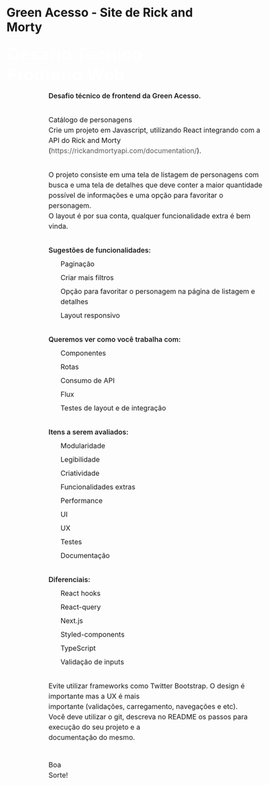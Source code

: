 # Green Acesso - Site de Rick and Morty
<div style="display: flex; flex-direction: column; z-index: 1; flex-grow: 1; position: relative; align-items: center; margin-right: 0px; margin-bottom: 0px; overflow: hidden auto;" class="notion-scroller vertical"><div style="position: absolute; top: 0px; left: 0px;"><div style="display: flex; justify-content: flex-start; flex-wrap: wrap; margin-top: 8px; margin-bottom: 4px; margin-left: -1px; color: rgba(255, 255, 255, 0.283); font-family: ui-sans-serif, -apple-system, BlinkMacSystemFont, &quot;Segoe UI&quot;, Helvetica, &quot;Apple Color Emoji&quot;, Arial, sans-serif, &quot;Segoe UI Emoji&quot;, &quot;Segoe UI Symbol&quot;; height: 24px; pointer-events: auto;" class="notion-page-controls"></div></div><div style="padding-right: calc(96px + env(safe-area-inset-right));"><div><div style="color: rgba(255, 255, 255, 0.81); font-weight: 700; line-height: 1.2; font-size: 40px; font-family: ui-sans-serif, -apple-system, BlinkMacSystemFont, &quot;Segoe UI&quot;, Helvetica, &quot;Apple Color Emoji&quot;, Arial, sans-serif, &quot;Segoe UI Emoji&quot;, &quot;Segoe UI Symbol&quot;; cursor: text; display: flex; align-items: center;" data-block-id="fd6b6af6-85a5-4607-94ff-d45622f27dad" class="notion-selectable notion-page-block"><div style="max-width: 100%; width: 100%; white-space: pre-wrap; word-break: break-word; caret-color: rgba(255, 255, 255, 0.81); padding: 3px 2px;" spellcheck="true" placeholder="Untitled" data-content-editable-leaf="true" contenteditable="false">Desafio Técnico Frontend Web</div></div><div style="margin-left: 4px;"></div></div></div></div></div><div style="width: 100%; display: flex; flex-direction: column; align-items: center; flex-shrink: 0; flex-grow: 0;"><div style="padding-left: calc(96px + env(safe-area-inset-left)); padding-right: calc(96px + env(safe-area-inset-right)); max-width: 100%; width: 100%;" data-content-editable-void="true" contenteditable="false"></div></div></div></div><main style="display: flex; width: 100%; justify-content: center; padding-top: 5px;"><div style="max-width: 100%; min-width: 0px; width: 900px;"><div style="flex-shrink: 0; flex-grow: 1; max-width: 100%; display: flex; align-items: flex-start; flex-direction: column; font-size: 16px; line-height: 1.5; width: 100%; z-index: 4; padding-bottom: 30vh; padding-left: calc(96px + env(safe-area-inset-left)); padding-right: calc(96px + env(safe-area-inset-right));" class="notion-page-content"><div style="width: 100%; max-width: 1423px; margin-top: 2px; margin-bottom: 1px;" data-block-id="ad576299-799b-4114-9d0d-30bc9c36d120" class="notion-selectable notion-text-block"><div style="color: inherit; fill: inherit;"><div style="display: flex;"><div style="max-width: 100%; width: 100%; white-space: pre-wrap; word-break: break-word; caret-color: rgba(255, 255, 255, 0.81); padding: 3px 2px;" spellcheck="true" placeholder=" " data-content-editable-leaf="true" contenteditable="false"><span style="font-weight:600" data-token-index="0" class="notion-enable-hover">Desafio técnico de frontend da Green Acesso.</span>

</div></div></div></div><div style="width: 100%; max-width: 1423px; margin-top: 1px; margin-bottom: 1px;" data-block-id="cda56b05-a66c-490e-8d99-33ad11327d94" class="notion-selectable notion-text-block"><div style="color: inherit; fill: inherit;"><div style="display: flex;"><div style="max-width: 100%; width: 100%; white-space: pre-wrap; word-break: break-word; caret-color: rgba(255, 255, 255, 0.81); padding: 3px 2px;" spellcheck="true" placeholder=" " data-content-editable-leaf="true" contenteditable="false">Catálogo de personagens
Crie um projeto em Javascript, utilizando React integrando com a API do Rick and Morty (<a href="https://rickandmortyapi.com/documentation/" style="cursor:pointer;color:inherit;word-wrap:break-word;text-decoration:inherit" class="notion-link-token notion-enable-hover" target="_blank" rel="noopener noreferrer" data-token-index="1"><span style="border-bottom:0.05em solid;border-color:rgba(255, 255, 255, 0.283);opacity:0.7" class="link-annotation-cda56b05-a66c-490e-8d99-33ad11327d94--1647932765">https://rickandmortyapi.com/documentation/</span></a>).

</div></div></div></div><div style="width: 100%; max-width: 1423px; margin-top: 1px; margin-bottom: 1px;" data-block-id="22333773-2678-4538-9121-f64f0fa5967e" class="notion-selectable notion-text-block"><div style="color: inherit; fill: inherit;"><div style="display: flex;"><div style="max-width: 100%; width: 100%; white-space: pre-wrap; word-break: break-word; caret-color: rgba(255, 255, 255, 0.81); padding: 3px 2px;" spellcheck="true" placeholder=" " data-content-editable-leaf="true" contenteditable="false">O projeto consiste em uma tela de listagem de personagens com busca e uma tela de detalhes que deve conter a maior quantidade possível de informações e uma opção para favoritar o personagem.
O layout é por sua conta, qualquer funcionalidade extra é bem vinda.

</div></div></div></div><div style="width: 100%; max-width: 1423px; margin-top: 1px; margin-bottom: 1px;" data-block-id="71117466-6af0-44e1-993d-34954bc8ad0a" class="notion-selectable notion-text-block"><div style="color: inherit; fill: inherit;"><div style="display: flex;"><div style="max-width: 100%; width: 100%; white-space: pre-wrap; word-break: break-word; caret-color: rgba(255, 255, 255, 0.81); padding: 3px 2px;" spellcheck="true" placeholder=" " data-content-editable-leaf="true" contenteditable="false"><span style="font-weight:600" data-token-index="0" class="notion-enable-hover">Sugestões de funcionalidades:</span></div></div></div></div><div style="width: 100%; max-width: 1423px; margin-top: 1px; margin-bottom: 1px;" data-block-id="8e52ce56-375b-4252-af67-078edc01d0a3" class="notion-selectable notion-bulleted_list-block"><div style="display: flex; align-items: flex-start; width: 100%; padding-left: 2px; color: inherit; fill: inherit;"><div class="pseudoSelection" style="user-select: none; --pseudoSelection--background: transparent; margin-right: 2px; width: 24px; display: flex; align-items: center; justify-content: center; flex-grow: 0; flex-shrink: 0; min-height: calc(1.5em + 6px);" data-content-editable-void="true" data-text-edit-side="start" contenteditable="false"><div class="pseudoBefore" style="font-size: 1.5em; line-height: 1; margin-bottom: 0px; --pseudoBefore--fontFamily: Arial; --pseudoBefore--content: &quot;•&quot;;"></div></div><div style="flex: 1 1 0px; min-width: 1px; display: flex; flex-direction: column;"><div style="display: flex;"><div style="max-width: 100%; width: 100%; white-space: pre-wrap; word-break: break-word; caret-color: rgba(255, 255, 255, 0.81); padding: 3px 2px; text-align: left;" spellcheck="true" placeholder="List" data-content-editable-leaf="true" contenteditable="false">Paginação</div></div></div></div></div><div style="width: 100%; max-width: 1423px; margin-top: 1px; margin-bottom: 1px;" data-block-id="7f3338b9-81dc-43cb-86db-0038dd309d27" class="notion-selectable notion-bulleted_list-block"><div style="display: flex; align-items: flex-start; width: 100%; padding-left: 2px; color: inherit; fill: inherit;"><div class="pseudoSelection" style="user-select: none; --pseudoSelection--background: transparent; margin-right: 2px; width: 24px; display: flex; align-items: center; justify-content: center; flex-grow: 0; flex-shrink: 0; min-height: calc(1.5em + 6px);" data-content-editable-void="true" data-text-edit-side="start" contenteditable="false"><div class="pseudoBefore" style="font-size: 1.5em; line-height: 1; margin-bottom: 0px; --pseudoBefore--fontFamily: Arial; --pseudoBefore--content: &quot;•&quot;;"></div></div><div style="flex: 1 1 0px; min-width: 1px; display: flex; flex-direction: column;"><div style="display: flex;"><div style="max-width: 100%; width: 100%; white-space: pre-wrap; word-break: break-word; caret-color: rgba(255, 255, 255, 0.81); padding: 3px 2px; text-align: left;" spellcheck="true" placeholder="List" data-content-editable-leaf="true" contenteditable="false">Criar mais filtros</div></div></div></div></div><div style="width: 100%; max-width: 1423px; margin-top: 1px; margin-bottom: 1px;" data-block-id="73c99fe2-1db3-4a13-8e67-e90740c9d909" class="notion-selectable notion-bulleted_list-block"><div style="display: flex; align-items: flex-start; width: 100%; padding-left: 2px; color: inherit; fill: inherit;"><div class="pseudoSelection" style="user-select: none; --pseudoSelection--background: transparent; margin-right: 2px; width: 24px; display: flex; align-items: center; justify-content: center; flex-grow: 0; flex-shrink: 0; min-height: calc(1.5em + 6px);" data-content-editable-void="true" data-text-edit-side="start" contenteditable="false"><div class="pseudoBefore" style="font-size: 1.5em; line-height: 1; margin-bottom: 0px; --pseudoBefore--fontFamily: Arial; --pseudoBefore--content: &quot;•&quot;;"></div></div><div style="flex: 1 1 0px; min-width: 1px; display: flex; flex-direction: column;"><div style="display: flex;"><div style="max-width: 100%; width: 100%; white-space: pre-wrap; word-break: break-word; caret-color: rgba(255, 255, 255, 0.81); padding: 3px 2px; text-align: left;" spellcheck="true" placeholder="List" data-content-editable-leaf="true" contenteditable="false">Opção para favoritar o personagem na página de listagem e detalhes</div></div></div></div></div><div style="width: 100%; max-width: 1423px; margin-top: 1px; margin-bottom: 1px;" data-block-id="9cbdd04b-f7a4-4bfe-9283-9da1f3dc3573" class="notion-selectable notion-bulleted_list-block"><div style="display: flex; align-items: flex-start; width: 100%; padding-left: 2px; color: inherit; fill: inherit;"><div class="pseudoSelection" style="user-select: none; --pseudoSelection--background: transparent; margin-right: 2px; width: 24px; display: flex; align-items: center; justify-content: center; flex-grow: 0; flex-shrink: 0; min-height: calc(1.5em + 6px);" data-content-editable-void="true" data-text-edit-side="start" contenteditable="false"><div class="pseudoBefore" style="font-size: 1.5em; line-height: 1; margin-bottom: 0px; --pseudoBefore--fontFamily: Arial; --pseudoBefore--content: &quot;•&quot;;"></div></div><div style="flex: 1 1 0px; min-width: 1px; display: flex; flex-direction: column;"><div style="display: flex;"><div style="max-width: 100%; width: 100%; white-space: pre-wrap; word-break: break-word; caret-color: rgba(255, 255, 255, 0.81); padding: 3px 2px; text-align: left;" spellcheck="true" placeholder="List" data-content-editable-leaf="true" contenteditable="false">Layout responsivo

</div></div></div></div></div><div style="width: 100%; max-width: 1423px; margin-top: 1px; margin-bottom: 1px;" data-block-id="aa36e9e2-23b7-403f-9872-bb32eebd5203" class="notion-selectable notion-text-block"><div style="color: inherit; fill: inherit;"><div style="display: flex;"><div style="max-width: 100%; width: 100%; white-space: pre-wrap; word-break: break-word; caret-color: rgba(255, 255, 255, 0.81); padding: 3px 2px;" spellcheck="true" placeholder=" " data-content-editable-leaf="true" contenteditable="false"><span style="font-weight:600" data-token-index="0" class="notion-enable-hover">Queremos ver como você trabalha com:</span></div></div></div></div><div style="width: 100%; max-width: 1423px; margin-top: 1px; margin-bottom: 1px;" data-block-id="08b332fa-fe8e-47bc-af30-2014a705dea8" class="notion-selectable notion-bulleted_list-block"><div style="display: flex; align-items: flex-start; width: 100%; padding-left: 2px; color: inherit; fill: inherit;"><div class="pseudoSelection" style="user-select: none; --pseudoSelection--background: transparent; margin-right: 2px; width: 24px; display: flex; align-items: center; justify-content: center; flex-grow: 0; flex-shrink: 0; min-height: calc(1.5em + 6px);" data-content-editable-void="true" data-text-edit-side="start" contenteditable="false"><div class="pseudoBefore" style="font-size: 1.5em; line-height: 1; margin-bottom: 0px; --pseudoBefore--fontFamily: Arial; --pseudoBefore--content: &quot;•&quot;;"></div></div><div style="flex: 1 1 0px; min-width: 1px; display: flex; flex-direction: column;"><div style="display: flex;"><div style="max-width: 100%; width: 100%; white-space: pre-wrap; word-break: break-word; caret-color: rgba(255, 255, 255, 0.81); padding: 3px 2px; text-align: left;" spellcheck="true" placeholder="List" data-content-editable-leaf="true" contenteditable="false">Componentes</div></div></div></div></div><div style="width: 100%; max-width: 1423px; margin-top: 1px; margin-bottom: 1px;" data-block-id="84d2cb41-3909-4e11-ac52-968515fd3774" class="notion-selectable notion-bulleted_list-block"><div style="display: flex; align-items: flex-start; width: 100%; padding-left: 2px; color: inherit; fill: inherit;"><div class="pseudoSelection" style="user-select: none; --pseudoSelection--background: transparent; margin-right: 2px; width: 24px; display: flex; align-items: center; justify-content: center; flex-grow: 0; flex-shrink: 0; min-height: calc(1.5em + 6px);" data-content-editable-void="true" data-text-edit-side="start" contenteditable="false"><div class="pseudoBefore" style="font-size: 1.5em; line-height: 1; margin-bottom: 0px; --pseudoBefore--fontFamily: Arial; --pseudoBefore--content: &quot;•&quot;;"></div></div><div style="flex: 1 1 0px; min-width: 1px; display: flex; flex-direction: column;"><div style="display: flex;"><div style="max-width: 100%; width: 100%; white-space: pre-wrap; word-break: break-word; caret-color: rgba(255, 255, 255, 0.81); padding: 3px 2px; text-align: left;" spellcheck="true" placeholder="List" data-content-editable-leaf="true" contenteditable="false">Rotas</div></div></div></div></div><div style="width: 100%; max-width: 1423px; margin-top: 1px; margin-bottom: 1px;" data-block-id="43f040f4-a533-4d16-81b2-84f630aa132a" class="notion-selectable notion-bulleted_list-block"><div style="display: flex; align-items: flex-start; width: 100%; padding-left: 2px; color: inherit; fill: inherit;"><div class="pseudoSelection" style="user-select: none; --pseudoSelection--background: transparent; margin-right: 2px; width: 24px; display: flex; align-items: center; justify-content: center; flex-grow: 0; flex-shrink: 0; min-height: calc(1.5em + 6px);" data-content-editable-void="true" data-text-edit-side="start" contenteditable="false"><div class="pseudoBefore" style="font-size: 1.5em; line-height: 1; margin-bottom: 0px; --pseudoBefore--fontFamily: Arial; --pseudoBefore--content: &quot;•&quot;;"></div></div><div style="flex: 1 1 0px; min-width: 1px; display: flex; flex-direction: column;"><div style="display: flex;"><div style="max-width: 100%; width: 100%; white-space: pre-wrap; word-break: break-word; caret-color: rgba(255, 255, 255, 0.81); padding: 3px 2px; text-align: left;" spellcheck="true" placeholder="List" data-content-editable-leaf="true" contenteditable="false">Consumo de API</div></div></div></div></div><div style="width: 100%; max-width: 1423px; margin-top: 1px; margin-bottom: 1px;" data-block-id="c22cd249-ae1b-47cc-8e19-c669afb1b7dd" class="notion-selectable notion-bulleted_list-block"><div style="display: flex; align-items: flex-start; width: 100%; padding-left: 2px; color: inherit; fill: inherit;"><div class="pseudoSelection" style="user-select: none; --pseudoSelection--background: transparent; margin-right: 2px; width: 24px; display: flex; align-items: center; justify-content: center; flex-grow: 0; flex-shrink: 0; min-height: calc(1.5em + 6px);" data-content-editable-void="true" data-text-edit-side="start" contenteditable="false"><div class="pseudoBefore" style="font-size: 1.5em; line-height: 1; margin-bottom: 0px; --pseudoBefore--fontFamily: Arial; --pseudoBefore--content: &quot;•&quot;;"></div></div><div style="flex: 1 1 0px; min-width: 1px; display: flex; flex-direction: column;"><div style="display: flex;"><div style="max-width: 100%; width: 100%; white-space: pre-wrap; word-break: break-word; caret-color: rgba(255, 255, 255, 0.81); padding: 3px 2px; text-align: left;" spellcheck="true" placeholder="List" data-content-editable-leaf="true" contenteditable="false">Flux</div></div></div></div></div><div style="width: 100%; max-width: 1423px; margin-top: 1px; margin-bottom: 1px;" data-block-id="14324e99-cc49-4277-9bfc-b6c403b272f6" class="notion-selectable notion-bulleted_list-block"><div style="display: flex; align-items: flex-start; width: 100%; padding-left: 2px; color: inherit; fill: inherit;"><div class="pseudoSelection" style="user-select: none; --pseudoSelection--background: transparent; margin-right: 2px; width: 24px; display: flex; align-items: center; justify-content: center; flex-grow: 0; flex-shrink: 0; min-height: calc(1.5em + 6px);" data-content-editable-void="true" data-text-edit-side="start" contenteditable="false"><div class="pseudoBefore" style="font-size: 1.5em; line-height: 1; margin-bottom: 0px; --pseudoBefore--fontFamily: Arial; --pseudoBefore--content: &quot;•&quot;;"></div></div><div style="flex: 1 1 0px; min-width: 1px; display: flex; flex-direction: column;"><div style="display: flex;"><div style="max-width: 100%; width: 100%; white-space: pre-wrap; word-break: break-word; caret-color: rgba(255, 255, 255, 0.81); padding: 3px 2px; text-align: left;" spellcheck="true" placeholder="List" data-content-editable-leaf="true" contenteditable="false">Testes de layout e de integração

</div></div></div></div></div><div style="width: 100%; max-width: 1423px; margin-top: 1px; margin-bottom: 1px;" data-block-id="ac25e0ee-6482-4a5e-8625-c579d94a61af" class="notion-selectable notion-text-block"><div style="color: inherit; fill: inherit;"><div style="display: flex;"><div style="max-width: 100%; width: 100%; white-space: pre-wrap; word-break: break-word; caret-color: rgba(255, 255, 255, 0.81); padding: 3px 2px;" spellcheck="true" placeholder=" " data-content-editable-leaf="true" contenteditable="false"><span style="font-weight:600" data-token-index="0" class="notion-enable-hover">Itens a serem avaliados:</span></div></div></div></div><div style="width: 100%; max-width: 1423px; margin-top: 1px; margin-bottom: 1px;" data-block-id="6d5614c4-f1c0-42df-80c1-9fb2dd8baee1" class="notion-selectable notion-bulleted_list-block"><div style="display: flex; align-items: flex-start; width: 100%; padding-left: 2px; color: inherit; fill: inherit;"><div class="pseudoSelection" style="user-select: none; --pseudoSelection--background: transparent; margin-right: 2px; width: 24px; display: flex; align-items: center; justify-content: center; flex-grow: 0; flex-shrink: 0; min-height: calc(1.5em + 6px);" data-content-editable-void="true" data-text-edit-side="start" contenteditable="false"><div class="pseudoBefore" style="font-size: 1.5em; line-height: 1; margin-bottom: 0px; --pseudoBefore--fontFamily: Arial; --pseudoBefore--content: &quot;•&quot;;"></div></div><div style="flex: 1 1 0px; min-width: 1px; display: flex; flex-direction: column;"><div style="display: flex;"><div style="max-width: 100%; width: 100%; white-space: pre-wrap; word-break: break-word; caret-color: rgba(255, 255, 255, 0.81); padding: 3px 2px; text-align: left;" spellcheck="true" placeholder="List" data-content-editable-leaf="true" contenteditable="false">Modularidade</div></div></div></div></div><div style="width: 100%; max-width: 1423px; margin-top: 1px; margin-bottom: 1px;" data-block-id="f62bb919-4f24-4e0b-8478-124771afc65b" class="notion-selectable notion-bulleted_list-block"><div style="display: flex; align-items: flex-start; width: 100%; padding-left: 2px; color: inherit; fill: inherit;"><div class="pseudoSelection" style="user-select: none; --pseudoSelection--background: transparent; margin-right: 2px; width: 24px; display: flex; align-items: center; justify-content: center; flex-grow: 0; flex-shrink: 0; min-height: calc(1.5em + 6px);" data-content-editable-void="true" data-text-edit-side="start" contenteditable="false"><div class="pseudoBefore" style="font-size: 1.5em; line-height: 1; margin-bottom: 0px; --pseudoBefore--fontFamily: Arial; --pseudoBefore--content: &quot;•&quot;;"></div></div><div style="flex: 1 1 0px; min-width: 1px; display: flex; flex-direction: column;"><div style="display: flex;"><div style="max-width: 100%; width: 100%; white-space: pre-wrap; word-break: break-word; caret-color: rgba(255, 255, 255, 0.81); padding: 3px 2px; text-align: left;" spellcheck="true" placeholder="List" data-content-editable-leaf="true" contenteditable="false">Legibilidade</div></div></div></div></div><div style="width: 100%; max-width: 1423px; margin-top: 1px; margin-bottom: 1px;" data-block-id="3c946458-330e-494a-b000-f474a3d9d7e3" class="notion-selectable notion-bulleted_list-block"><div style="display: flex; align-items: flex-start; width: 100%; padding-left: 2px; color: inherit; fill: inherit;"><div class="pseudoSelection" style="user-select: none; --pseudoSelection--background: transparent; margin-right: 2px; width: 24px; display: flex; align-items: center; justify-content: center; flex-grow: 0; flex-shrink: 0; min-height: calc(1.5em + 6px);" data-content-editable-void="true" data-text-edit-side="start" contenteditable="false"><div class="pseudoBefore" style="font-size: 1.5em; line-height: 1; margin-bottom: 0px; --pseudoBefore--fontFamily: Arial; --pseudoBefore--content: &quot;•&quot;;"></div></div><div style="flex: 1 1 0px; min-width: 1px; display: flex; flex-direction: column;"><div style="display: flex;"><div style="max-width: 100%; width: 100%; white-space: pre-wrap; word-break: break-word; caret-color: rgba(255, 255, 255, 0.81); padding: 3px 2px; text-align: left;" spellcheck="true" placeholder="List" data-content-editable-leaf="true" contenteditable="false">Criatividade</div></div></div></div></div><div style="width: 100%; max-width: 1423px; margin-top: 1px; margin-bottom: 1px;" data-block-id="873d1445-ae40-4dfa-a430-ba965156c822" class="notion-selectable notion-bulleted_list-block"><div style="display: flex; align-items: flex-start; width: 100%; padding-left: 2px; color: inherit; fill: inherit;"><div class="pseudoSelection" style="user-select: none; --pseudoSelection--background: transparent; margin-right: 2px; width: 24px; display: flex; align-items: center; justify-content: center; flex-grow: 0; flex-shrink: 0; min-height: calc(1.5em + 6px);" data-content-editable-void="true" data-text-edit-side="start" contenteditable="false"><div class="pseudoBefore" style="font-size: 1.5em; line-height: 1; margin-bottom: 0px; --pseudoBefore--fontFamily: Arial; --pseudoBefore--content: &quot;•&quot;;"></div></div><div style="flex: 1 1 0px; min-width: 1px; display: flex; flex-direction: column;"><div style="display: flex;"><div style="max-width: 100%; width: 100%; white-space: pre-wrap; word-break: break-word; caret-color: rgba(255, 255, 255, 0.81); padding: 3px 2px; text-align: left;" spellcheck="true" placeholder="List" data-content-editable-leaf="true" contenteditable="false">Funcionalidades extras</div></div></div></div></div><div style="width: 100%; max-width: 1423px; margin-top: 1px; margin-bottom: 1px;" data-block-id="c2661ffb-fcd1-40c4-85a2-211e6989db64" class="notion-selectable notion-bulleted_list-block"><div style="display: flex; align-items: flex-start; width: 100%; padding-left: 2px; color: inherit; fill: inherit;"><div class="pseudoSelection" style="user-select: none; --pseudoSelection--background: transparent; margin-right: 2px; width: 24px; display: flex; align-items: center; justify-content: center; flex-grow: 0; flex-shrink: 0; min-height: calc(1.5em + 6px);" data-content-editable-void="true" data-text-edit-side="start" contenteditable="false"><div class="pseudoBefore" style="font-size: 1.5em; line-height: 1; margin-bottom: 0px; --pseudoBefore--fontFamily: Arial; --pseudoBefore--content: &quot;•&quot;;"></div></div><div style="flex: 1 1 0px; min-width: 1px; display: flex; flex-direction: column;"><div style="display: flex;"><div style="max-width: 100%; width: 100%; white-space: pre-wrap; word-break: break-word; caret-color: rgba(255, 255, 255, 0.81); padding: 3px 2px; text-align: left;" spellcheck="true" placeholder="List" data-content-editable-leaf="true" contenteditable="false">Performance</div></div></div></div></div><div style="width: 100%; max-width: 1423px; margin-top: 1px; margin-bottom: 1px;" data-block-id="809ccb91-fa08-4be5-b95c-b891dbc15bc9" class="notion-selectable notion-bulleted_list-block"><div style="display: flex; align-items: flex-start; width: 100%; padding-left: 2px; color: inherit; fill: inherit;"><div class="pseudoSelection" style="user-select: none; --pseudoSelection--background: transparent; margin-right: 2px; width: 24px; display: flex; align-items: center; justify-content: center; flex-grow: 0; flex-shrink: 0; min-height: calc(1.5em + 6px);" data-content-editable-void="true" data-text-edit-side="start" contenteditable="false"><div class="pseudoBefore" style="font-size: 1.5em; line-height: 1; margin-bottom: 0px; --pseudoBefore--fontFamily: Arial; --pseudoBefore--content: &quot;•&quot;;"></div></div><div style="flex: 1 1 0px; min-width: 1px; display: flex; flex-direction: column;"><div style="display: flex;"><div style="max-width: 100%; width: 100%; white-space: pre-wrap; word-break: break-word; caret-color: rgba(255, 255, 255, 0.81); padding: 3px 2px; text-align: left;" spellcheck="true" placeholder="List" data-content-editable-leaf="true" contenteditable="false">UI</div></div></div></div></div><div style="width: 100%; max-width: 1423px; margin-top: 1px; margin-bottom: 1px;" data-block-id="131ebbd5-a3ab-42c6-9af8-617f794d66b0" class="notion-selectable notion-bulleted_list-block"><div style="display: flex; align-items: flex-start; width: 100%; padding-left: 2px; color: inherit; fill: inherit;"><div class="pseudoSelection" style="user-select: none; --pseudoSelection--background: transparent; margin-right: 2px; width: 24px; display: flex; align-items: center; justify-content: center; flex-grow: 0; flex-shrink: 0; min-height: calc(1.5em + 6px);" data-content-editable-void="true" data-text-edit-side="start" contenteditable="false"><div class="pseudoBefore" style="font-size: 1.5em; line-height: 1; margin-bottom: 0px; --pseudoBefore--fontFamily: Arial; --pseudoBefore--content: &quot;•&quot;;"></div></div><div style="flex: 1 1 0px; min-width: 1px; display: flex; flex-direction: column;"><div style="display: flex;"><div style="max-width: 100%; width: 100%; white-space: pre-wrap; word-break: break-word; caret-color: rgba(255, 255, 255, 0.81); padding: 3px 2px; text-align: left;" spellcheck="true" placeholder="List" data-content-editable-leaf="true" contenteditable="false">UX</div></div></div></div></div><div style="width: 100%; max-width: 1423px; margin-top: 1px; margin-bottom: 1px;" data-block-id="d2602e94-5e3e-402f-b805-1019f81b58be" class="notion-selectable notion-bulleted_list-block"><div style="display: flex; align-items: flex-start; width: 100%; padding-left: 2px; color: inherit; fill: inherit;"><div class="pseudoSelection" style="user-select: none; --pseudoSelection--background: transparent; margin-right: 2px; width: 24px; display: flex; align-items: center; justify-content: center; flex-grow: 0; flex-shrink: 0; min-height: calc(1.5em + 6px);" data-content-editable-void="true" data-text-edit-side="start" contenteditable="false"><div class="pseudoBefore" style="font-size: 1.5em; line-height: 1; margin-bottom: 0px; --pseudoBefore--fontFamily: Arial; --pseudoBefore--content: &quot;•&quot;;"></div></div><div style="flex: 1 1 0px; min-width: 1px; display: flex; flex-direction: column;"><div style="display: flex;"><div style="max-width: 100%; width: 100%; white-space: pre-wrap; word-break: break-word; caret-color: rgba(255, 255, 255, 0.81); padding: 3px 2px; text-align: left;" spellcheck="true" placeholder="List" data-content-editable-leaf="true" contenteditable="false">Testes</div></div></div></div></div><div style="width: 100%; max-width: 1423px; margin-top: 1px; margin-bottom: 1px;" data-block-id="6b97294b-afd3-48ca-8153-f36fb4e035c1" class="notion-selectable notion-bulleted_list-block"><div style="display: flex; align-items: flex-start; width: 100%; padding-left: 2px; color: inherit; fill: inherit;"><div class="pseudoSelection" style="user-select: none; --pseudoSelection--background: transparent; margin-right: 2px; width: 24px; display: flex; align-items: center; justify-content: center; flex-grow: 0; flex-shrink: 0; min-height: calc(1.5em + 6px);" data-content-editable-void="true" data-text-edit-side="start" contenteditable="false"><div class="pseudoBefore" style="font-size: 1.5em; line-height: 1; margin-bottom: 0px; --pseudoBefore--fontFamily: Arial; --pseudoBefore--content: &quot;•&quot;;"></div></div><div style="flex: 1 1 0px; min-width: 1px; display: flex; flex-direction: column;"><div style="display: flex;"><div style="max-width: 100%; width: 100%; white-space: pre-wrap; word-break: break-word; caret-color: rgba(255, 255, 255, 0.81); padding: 3px 2px; text-align: left;" spellcheck="true" placeholder="List" data-content-editable-leaf="true" contenteditable="false">Documentação</div></div></div></div></div><div style="width: 100%; max-width: 1423px; margin-top: 1px; margin-bottom: 1px;" data-block-id="758c851c-2ed6-4738-a412-2a2c90e839cc" class="notion-selectable notion-text-block"><div style="color: inherit; fill: inherit;"><div style="display: flex;"><div style="max-width: 100%; width: 100%; white-space: pre-wrap; word-break: break-word; caret-color: rgba(255, 255, 255, 0.81); padding: 3px 2px; min-height: 1em; color: rgba(255, 255, 255, 0.81); -webkit-text-fill-color: rgba(255, 255, 255, 0.283);" spellcheck="true" placeholder=" " data-content-editable-leaf="true" contenteditable="false"></div></div></div></div><div style="width: 100%; max-width: 1423px; margin-top: 1px; margin-bottom: 1px;" data-block-id="beb5b9fb-90e1-4817-8edf-23ff904ce988" class="notion-selectable notion-text-block"><div style="color: inherit; fill: inherit;"><div style="display: flex;"><div style="max-width: 100%; width: 100%; white-space: pre-wrap; word-break: break-word; caret-color: rgba(255, 255, 255, 0.81); padding: 3px 2px;" spellcheck="true" placeholder=" " data-content-editable-leaf="true" contenteditable="false"><span style="font-weight:600" data-token-index="0" class="notion-enable-hover">Diferenciais:</span></div></div></div></div><div style="width: 100%; max-width: 1423px; margin-top: 1px; margin-bottom: 1px;" data-block-id="5b722c11-c1ba-40d7-a1f0-8d81f7617bb7" class="notion-selectable notion-bulleted_list-block"><div style="display: flex; align-items: flex-start; width: 100%; padding-left: 2px; color: inherit; fill: inherit;"><div class="pseudoSelection" style="user-select: none; --pseudoSelection--background: transparent; margin-right: 2px; width: 24px; display: flex; align-items: center; justify-content: center; flex-grow: 0; flex-shrink: 0; min-height: calc(1.5em + 6px);" data-content-editable-void="true" data-text-edit-side="start" contenteditable="false"><div class="pseudoBefore" style="font-size: 1.5em; line-height: 1; margin-bottom: 0px; --pseudoBefore--fontFamily: Arial; --pseudoBefore--content: &quot;•&quot;;"></div></div><div style="flex: 1 1 0px; min-width: 1px; display: flex; flex-direction: column;"><div style="display: flex;"><div style="max-width: 100%; width: 100%; white-space: pre-wrap; word-break: break-word; caret-color: rgba(255, 255, 255, 0.81); padding: 3px 2px; text-align: left;" spellcheck="true" placeholder="List" data-content-editable-leaf="true" contenteditable="false">React hooks</div></div></div></div></div><div style="width: 100%; max-width: 1423px; margin-top: 1px; margin-bottom: 1px;" data-block-id="402e861e-a083-4a70-aa93-8eee8cd3238f" class="notion-selectable notion-bulleted_list-block"><div style="display: flex; align-items: flex-start; width: 100%; padding-left: 2px; color: inherit; fill: inherit;"><div class="pseudoSelection" style="user-select: none; --pseudoSelection--background: transparent; margin-right: 2px; width: 24px; display: flex; align-items: center; justify-content: center; flex-grow: 0; flex-shrink: 0; min-height: calc(1.5em + 6px);" data-content-editable-void="true" data-text-edit-side="start" contenteditable="false"><div class="pseudoBefore" style="font-size: 1.5em; line-height: 1; margin-bottom: 0px; --pseudoBefore--fontFamily: Arial; --pseudoBefore--content: &quot;•&quot;;"></div></div><div style="flex: 1 1 0px; min-width: 1px; display: flex; flex-direction: column;"><div style="display: flex;"><div style="max-width: 100%; width: 100%; white-space: pre-wrap; word-break: break-word; caret-color: rgba(255, 255, 255, 0.81); padding: 3px 2px; text-align: left;" spellcheck="true" placeholder="List" data-content-editable-leaf="true" contenteditable="false">React-query</div></div></div></div></div><div style="width: 100%; max-width: 1423px; margin-top: 1px; margin-bottom: 1px;" data-block-id="0a425d16-22bf-47b3-9a25-3d6c66d8610c" class="notion-selectable notion-bulleted_list-block"><div style="display: flex; align-items: flex-start; width: 100%; padding-left: 2px; color: inherit; fill: inherit;"><div class="pseudoSelection" style="user-select: none; --pseudoSelection--background: transparent; margin-right: 2px; width: 24px; display: flex; align-items: center; justify-content: center; flex-grow: 0; flex-shrink: 0; min-height: calc(1.5em + 6px);" data-content-editable-void="true" data-text-edit-side="start" contenteditable="false"><div class="pseudoBefore" style="font-size: 1.5em; line-height: 1; margin-bottom: 0px; --pseudoBefore--fontFamily: Arial; --pseudoBefore--content: &quot;•&quot;;"></div></div><div style="flex: 1 1 0px; min-width: 1px; display: flex; flex-direction: column;"><div style="display: flex;"><div style="max-width: 100%; width: 100%; white-space: pre-wrap; word-break: break-word; caret-color: rgba(255, 255, 255, 0.81); padding: 3px 2px; text-align: left;" spellcheck="true" placeholder="List" data-content-editable-leaf="true" contenteditable="false">Next.js</div></div></div></div></div><div style="width: 100%; max-width: 1423px; margin-top: 1px; margin-bottom: 1px;" data-block-id="b9582e03-9da6-4dde-b37d-80e0a180ae0a" class="notion-selectable notion-bulleted_list-block"><div style="display: flex; align-items: flex-start; width: 100%; padding-left: 2px; color: inherit; fill: inherit;"><div class="pseudoSelection" style="user-select: none; --pseudoSelection--background: transparent; margin-right: 2px; width: 24px; display: flex; align-items: center; justify-content: center; flex-grow: 0; flex-shrink: 0; min-height: calc(1.5em + 6px);" data-content-editable-void="true" data-text-edit-side="start" contenteditable="false"><div class="pseudoBefore" style="font-size: 1.5em; line-height: 1; margin-bottom: 0px; --pseudoBefore--fontFamily: Arial; --pseudoBefore--content: &quot;•&quot;;"></div></div><div style="flex: 1 1 0px; min-width: 1px; display: flex; flex-direction: column;"><div style="display: flex;"><div style="max-width: 100%; width: 100%; white-space: pre-wrap; word-break: break-word; caret-color: rgba(255, 255, 255, 0.81); padding: 3px 2px; text-align: left;" spellcheck="true" placeholder="List" data-content-editable-leaf="true" contenteditable="false">Styled-components</div></div></div></div></div><div style="width: 100%; max-width: 1423px; margin-top: 1px; margin-bottom: 1px;" data-block-id="cad981c8-d261-464f-9c5f-3ac647323b93" class="notion-selectable notion-bulleted_list-block"><div style="display: flex; align-items: flex-start; width: 100%; padding-left: 2px; color: inherit; fill: inherit;"><div class="pseudoSelection" style="user-select: none; --pseudoSelection--background: transparent; margin-right: 2px; width: 24px; display: flex; align-items: center; justify-content: center; flex-grow: 0; flex-shrink: 0; min-height: calc(1.5em + 6px);" data-content-editable-void="true" data-text-edit-side="start" contenteditable="false"><div class="pseudoBefore" style="font-size: 1.5em; line-height: 1; margin-bottom: 0px; --pseudoBefore--fontFamily: Arial; --pseudoBefore--content: &quot;•&quot;;"></div></div><div style="flex: 1 1 0px; min-width: 1px; display: flex; flex-direction: column;"><div style="display: flex;"><div style="max-width: 100%; width: 100%; white-space: pre-wrap; word-break: break-word; caret-color: rgba(255, 255, 255, 0.81); padding: 3px 2px; text-align: left;" spellcheck="true" placeholder="List" data-content-editable-leaf="true" contenteditable="false">TypeScript</div></div></div></div></div><div style="width: 100%; max-width: 1423px; margin-top: 1px; margin-bottom: 1px;" data-block-id="aae9fccd-66c9-4363-92ab-01c4c2e2906d" class="notion-selectable notion-bulleted_list-block"><div style="display: flex; align-items: flex-start; width: 100%; padding-left: 2px; color: inherit; fill: inherit;"><div class="pseudoSelection" style="user-select: none; --pseudoSelection--background: transparent; margin-right: 2px; width: 24px; display: flex; align-items: center; justify-content: center; flex-grow: 0; flex-shrink: 0; min-height: calc(1.5em + 6px);" data-content-editable-void="true" data-text-edit-side="start" contenteditable="false"><div class="pseudoBefore" style="font-size: 1.5em; line-height: 1; margin-bottom: 0px; --pseudoBefore--fontFamily: Arial; --pseudoBefore--content: &quot;•&quot;;"></div></div><div style="flex: 1 1 0px; min-width: 1px; display: flex; flex-direction: column;"><div style="display: flex;"><div style="max-width: 100%; width: 100%; white-space: pre-wrap; word-break: break-word; caret-color: rgba(255, 255, 255, 0.81); padding: 3px 2px; text-align: left;" spellcheck="true" placeholder="List" data-content-editable-leaf="true" contenteditable="false">Validação de inputs

</div></div></div></div></div><div style="width: 100%; max-width: 1423px; margin-top: 1px; margin-bottom: 1px;" data-block-id="a8e14e99-6d8d-451b-a4ce-8b004a349c13" class="notion-selectable notion-text-block"><div style="color: inherit; fill: inherit;"><div style="display: flex;"><div style="max-width: 100%; width: 100%; white-space: pre-wrap; word-break: break-word; caret-color: rgba(255, 255, 255, 0.81); padding: 3px 2px;" spellcheck="true" placeholder=" " data-content-editable-leaf="true" contenteditable="false">Evite utilizar frameworks como Twitter Bootstrap. O design é importante mas a UX é mais
importante (validações, carregamento, navegações e etc).
Você deve utilizar o git, descreva no README os passos para execução do seu projeto e a
documentação do mesmo.

Boa Sorte!</div></div></div></div><div style="width: 100%; max-width: 1423px; margin-top: 1px; margin-bottom: 0px;" data-block-id="c12f381e-0ddd-42c7-b16b-95b442efe050" class="notion-selectable notion-text-block"><div style="color: inherit; fill: inherit;"><div style="display: flex;"><div style="max-width: 100%; width: 100%; white-space: pre-wrap; word-break: break-word; caret-color: rgba(255, 255, 255, 0.81); padding: 3px 2px; min-height: 1em; color: rgba(255, 255, 255, 0.81); -webkit-text-fill-color: rgba(255, 255, 255, 0.283);" spellcheck="true" placeholder=" " data-content-editable-leaf="true" contenteditable="false"></div></div></div></div></div></div><div style="width: 0px;" data-content-editable-void="true" contenteditable="false"><div style="display: none; flex-shrink: 0; pointer-events: none; width: 0px; position: absolute; right: 39.5px; opacity: 0;"><div style="display: flex; flex-direction: column; padding: 5px 16px; width: 340px; flex-shrink: 0; height: 100%; position: relative; pointer-events: none; z-index: 1;"><div style="position: absolute; pointer-events: none; width: 100%; height: 100%; top: -5px; background: linear-gradient(rgb(25, 25, 25) 0px, rgba(25, 25, 25, 0) 15px);"></div></div></div></div></main><div class="notion-presence-container" style="position: absolute; top: 0px; left: 0px; z-index: 89;"><div></div></div></div>
